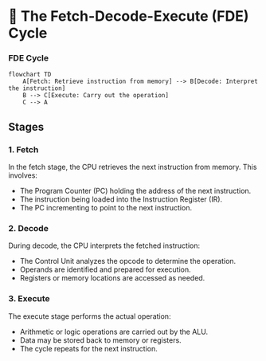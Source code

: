 # 🔄 The Fetch-Decode-Execute (FDE) Cycle

### FDE Cycle
```mermaid
flowchart TD
    A[Fetch: Retrieve instruction from memory] --> B[Decode: Interpret the instruction]
    B --> C[Execute: Carry out the operation]
    C --> A
```


## Stages

### 1. Fetch
In the fetch stage, the CPU retrieves the next instruction from memory. This involves:

- The Program Counter (PC) holding the address of the next instruction.
- The instruction being loaded into the Instruction Register (IR).
- The PC incrementing to point to the next instruction.

### 2. Decode
During decode, the CPU interprets the fetched instruction:

- The Control Unit analyzes the opcode to determine the operation.
- Operands are identified and prepared for execution.
- Registers or memory locations are accessed as needed.

### 3. Execute
The execute stage performs the actual operation:

- Arithmetic or logic operations are carried out by the ALU.
- Data may be stored back to memory or registers.
- The cycle repeats for the next instruction.

